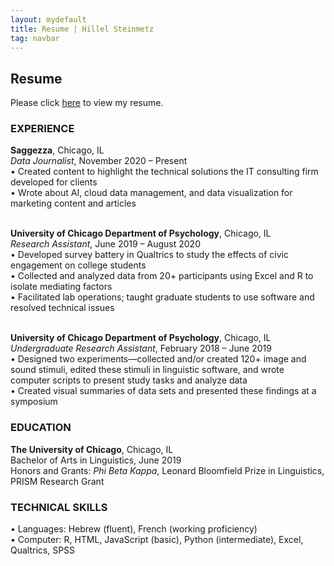 ```yaml
---
layout: mydefault
title: Resume | Hillel Steinmetz
tag: navbar
---
```


<h2>Resume</h2>
<div class="mobilecont">
  <div class="mobileblock"></div>
  <div class="mobileblock"></div>
  <div class="mobileblock"></div>
  <div class="mobileblock"></div>
  <div class="mobileblock"></div>
</div>
<p class="mobile">
Please click <a href="/content/resume-hsteinmetz.pdf">here</a> to view my resume.
</p>
<div class="pdf">
<div class="resume">
<p class="resume"><h3>EXPERIENCE</h3>

<strong>Saggezza</strong>, Chicago, IL<br>
<em>Data Journalist</em>, November 2020 – Present<br>
•	Created content to highlight the technical solutions the IT consulting firm developed for clients<br>
•	Wrote about AI, cloud data management, and data visualization for marketing content and articles<br>
<br>

<strong>University of Chicago Department of Psychology</strong>, Chicago, IL<br>
<em>Research Assistant</em>, June 2019 – August 2020 <br>
•	Developed survey battery in Qualtrics to study the effects of civic engagement on college students<br>
•	Collected and analyzed data from 20+ participants using Excel and R to isolate mediating factors<br>
•	Facilitated lab operations; taught graduate students to use software and resolved technical issues<br>
<br>

<strong>University of Chicago Department of Psychology</strong>, Chicago, IL<br>
<em>Undergraduate Research Assistant</em>, February 2018 – June 2019 <br>
•	Designed two experiments—collected and/or created 120+ image and sound stimuli, edited these stimuli in linguistic software, and wrote computer scripts to present study tasks and analyze data<br>
•	Created visual summaries of data sets and presented these findings at a symposium<br>

<p class="resume"><h3>EDUCATION</h3>
<strong>The University of Chicago</strong>, Chicago, IL<br>
Bachelor of Arts in Linguistics, June 2019<br>
Honors and Grants: <em>Phi Beta Kappa</em>, Leonard Bloomfield Prize in Linguistics, PRISM Research Grant</p>

<p class="resume"><h3> TECHNICAL SKILLS </h3>
• Languages: Hebrew (fluent), French (working proficiency)<br>
• Computer: R, HTML, JavaScript (basic), Python (intermediate), Excel, Qualtrics, SPSS</p><br><br>

<div class="mobilecont">
  <div class="mobileblock"></div>
  <div class="mobileblock"></div>
  <div class="mobileblock"></div>
  <div class="mobileblock"></div>
  <div class="mobileblock"></div>
</div>
